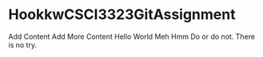# HookkwCSCI3323GitAssignment

Add Content
Add More Content
Hello
World
Meh
Hmm
Do or do not. There is no try.
